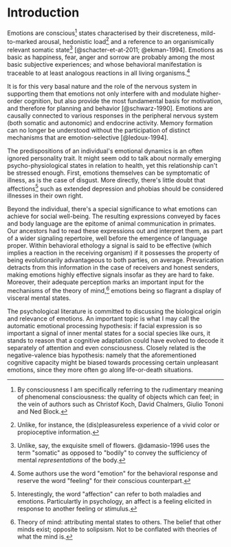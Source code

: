 # Introduction

Emotions are conscious[^conscious] states characterised by their
discreteness, mild-to-marked arousal, hedonistic load[^hedonistic] and
a reference to an organismically relevant somatic state[^somatic]
[@schacter-et-at-2011; @ekman-1994]. Emotions as basic as happiness,
fear, anger and sorrow are probably among the most basic subjective
experiences; and whose behavioral manifestation is traceable to at
least analogous reactions in all living organisms.[^definition]

[^conscious]: By consciousness I am specifically referring to the
    rudimentary meaning of phenomenal consciousness: the quality of
    objects which can feel; in the vein of authors such as Christof
    Koch, David Chalmers, Giulio Tononi and Ned Block.
[^definition]: Some authors use the word "emotion" for the behavioral
    response and reserve the word "feeling" for their
    conscious counterpart.
[^hedonistic]: Unlike, for instance, the (dis)pleasureless experience
            of a vivid color or propioceptive information.
[^somatic]: Unlike, say, the exquisite smell of flowers. @damasio-1996 uses
    the term "somatic" as opposed to "bodily" to convey the
    sufficiency of mental _representations_ of the body.

It is for this very basal nature and the role of the nervous system in
supporting them that emotions not only interfere with and modulate
higher-order cognition, but also provide the most fundamental basis
for motivation, and therefore for planning and behavior
[@schwarz-1990]. Emotions are causally connected to various responses
in the peripheral nervous system (both somatic and autonomic) and
endocrine activity. Memory formation can no longer be understood
without the participation of distinct mechanisms that are
emotion-selective [@ledoux-1994].

The predispositions of an individual's emotional dynamics is an often
ignored personality trait. It might seem odd to talk about normally
emerging psycho-physiological states in relation to health, yet this
relationship can't be stressed enough. First, emotions themselves can
be symptomatic of illness, as is the case of disgust. More directly,
there's little doubt that affections[^affection] such as extended
depression and phobias should be considered illnesses in their own
right.

[^affection]: Interestingly, the word "affection" can refer to both
    maladies and emotions. Particulartly in psychology, an affect is a
    feeling elicited in response to another feeling or stimulus.

Beyond the individual, there's a special significance to what emotions
can achieve for social well-being. The resulting expressions conveyed
by faces and body language are the epitome of animal communication in
primates. Our ancestors had to read these expressions out and
interpret them, as part of a wider signaling repertoire, well before
the emergence of language proper. Within behavioral ethology a signal
is said to be effective (which implies a reaction in the receiving
organism) if it possesses the property of being evolutionarily
advantageous to both parties, on average. Prevarication detracts from
this information in the case of receivers and honest senders, making
emotions highly effective signals insofar as they are hard to fake.
Moreover, their adequate perception marks an important input for the
mechanisms of the theory of mind,[^theory-of-mind] emotions being so
flagrant a display of visceral mental states.

[^theory-of-mind]: Theory of mind: attributing mental states to
    others. The belief that other minds exist; opposite to
    solipsism. Not to be conflated with theories of what the mind is.

The psychological literature is committed to discussing the biological
origin and relevance of emotions. An important topic is what I may
call the automatic emotional processing hypothesis: if facial
expression is so important a signal of inner mental states for a
social species like ours, it stands to reason that a cognitive
adaptation could have evolved to decode it separately of attention
and even consciousness. Closely related is the negative-valence bias
hypothesis: namely that the aforementioned cognitive capacity might be
biased towards processing certain unpleasant emotions, since they more
often go along life-or-death situations.
